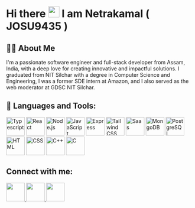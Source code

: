 # Hi there <img src="https://raw.githubusercontent.com/MartinHeinz/MartinHeinz/master/wave.gif" width="30px"> I am Netrakamal ( JOSU9435 )

## 🙋‍♂️ About Me

I'm a passionate software engineer and full-stack developer from Assam, India, with a deep love for creating innovative and impactful solutions. I graduated from NIT Silchar with a degree in Computer Science and Engineering, I was a former SDE intern at Amazon, and I also served as the web moderator at GDSC NIT Silchar.

## 🚀 Languages and Tools:<br>

<p>
  <img Title="Typescript" width="50px" src="https://user-images.githubusercontent.com/25181517/183890598-19a0ac2d-e88a-4005-a8df-1ee36782fde1.png"/>
  <img Title="React" width="50px" src="https://user-images.githubusercontent.com/25181517/183897015-94a058a6-b86e-4e42-a37f-bf92061753e5.png"/>
  <img Title="Node.js" width="50px" src="https://user-images.githubusercontent.com/25181517/183568594-85e280a7-0d7e-4d1a-9028-c8c2209e073c.png"/>
  <img Title="JavaScript" width="50px" src="https://user-images.githubusercontent.com/25181517/117447155-6a868a00-af3d-11eb-9cfe-245df15c9f3f.png"/>
  <img Title="Express" width="50px" src="https://user-images.githubusercontent.com/25181517/183859966-a3462d8d-1bc7-4880-b353-e2cbed900ed6.png"/>
  <img Title="Tailwind CSS" width="50px" src="https://user-images.githubusercontent.com/25181517/202896760-337261ed-ee92-4979-84c4-d4b829c7355d.png"/>
  <img Title="Saas" width="50px" src="https://user-images.githubusercontent.com/25181517/192158956-48192682-23d5-4bfc-9dfb-6511ade346bc.png"/>
  <img Title="MongoDB" width="50px" src="https://user-images.githubusercontent.com/25181517/182884177-d48a8579-2cd0-447a-b9a6-ffc7cb02560e.png"/>
  <img Title="PostgreSQL" width="50px" src="https://user-images.githubusercontent.com/25181517/117208740-bfb78400-adf5-11eb-97bb-09072b6bedfc.png"/>
  <img Title="HTML" width="50px" src="https://user-images.githubusercontent.com/25181517/192158954-f88b5814-d510-4564-b285-dff7d6400dad.png"/>
  <img Title="CSS" width="50px" src="https://user-images.githubusercontent.com/25181517/183898674-75a4a1b1-f960-4ea9-abcb-637170a00a75.png"/>
  <img Title="C++" width="50px" src="https://user-images.githubusercontent.com/25181517/192106073-90fffafe-3562-4ff9-a37e-c77a2da0ff58.png"/>
  <img Title="C" width="50px" src="https://user-images.githubusercontent.com/25181517/192106070-46255bcf-65e6-4c6b-a296-bf8d0d8fb2a7.png"/>
</p>

## Connect with me:

<a title="Gmail" href="https://mail.google.com/mail/u/0/?view=cm&fs=1&to=kamalnetra702@gmail.com&tf=1" target="_blank" rel="noopener noreferrer">
  <img width="50px" src="https://img.icons8.com/color/48/000000/gmail-new.png"/>
</a>
<a title="LinkedIn" href="https://www.linkedin.com/in/netrakamal-barua/" target="_blank" rel="noopener noreferrer">
  <img width="50px" src="https://img.icons8.com/?size=100&id=13930&format=png&color=000000"/>
</a>
<a title="Facebook" href="https://www.facebook.com/netrakamal.barua/" target="_blank" rel="noopener noreferrer">
  <img width="50px" src="https://img.icons8.com/?size=100&id=118497&format=png&color=000000"/>
</a>
